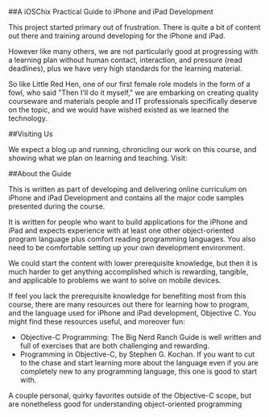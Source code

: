 ##A iOSChix Practical Guide to iPhone and iPad Development

This project started primary out of frustration. There is quite a bit of content out there and training around developing for the iPhone and iPad. 

However like many others, we are not particularly good at progressing with a learning plan without human contact, interaction, and pressure (read deadlines), plus we have very high standards for the learning material. 

So like Little Red Hen, one of our first female role models in the form of a fowl, who said "Then I'll do it myself," we are embarking on creating quality courseware and materials people and IT professionals specifically deserve on the topic, and we would have wished existed as we learned the technology.

##Visiting Us

We expect a blog up and running, chronicling our work on this course, and showing what we plan on learning and teaching. Visit: 

##About the Guide

This is written as part of developing and delivering online curriculum on iPhone and iPad Development and contains all the major code samples presented during the course.

It is written for people who want to build applications for the iPhone and iPad and expects experience with at least one other object-oriented program language plus comfort reading programming languages. You also need to be comfortable setting up your own development environment.

We could start the content with lower prerequisite knowledge, but then it is much harder to get anything accomplished which is rewarding, tangible, and applicable to problems we want to solve on mobile devices. 

If feel you lack the prerequisite knowledge for benefiting most from this course, there are many resources out there for learning how to program, and the language used for iPhone and iPad development, Objective C. You might find these resources useful, and moreover fun:

- Objective-C Programming: The Big Nerd Ranch Guide is well written and full of exercises that are both challenging and rewarding.
- Programming in Objective-C, by Stephen G. Kochan. If you want to cut to the chase and start learning more about the language even if you are completely new to any programming language, this one is good to start with.

A couple personal, quirky favorites outside of the Objective-C scope, but are nonetheless good for understanding object-oriented programming 







